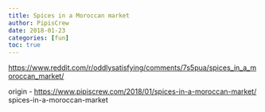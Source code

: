 ```yaml
---
title: Spices in a Moroccan market
author: PipisCrew
date: 2018-01-23
categories: [fun]
toc: true
---
```


https://www.reddit.com/r/oddlysatisfying/comments/7s5pua/spices_in_a_moroccan_market/

origin - https://www.pipiscrew.com/2018/01/spices-in-a-moroccan-market/ spices-in-a-moroccan-market